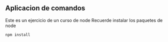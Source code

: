 ## Aplicacion de comandos
Este es un ejercicio de un curso de node
Recuerde instalar los paquetes de node
`````
npm install
`````